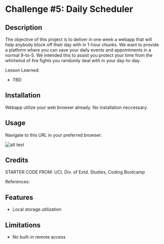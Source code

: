 # Challenge #5: Daily Scheduler

## Description

The objective of this project is to deliver in one week a webapp that will help anybody block off their day with in 1-hour chunks. We want to provide a platform where you can save your daily events and appointments in a normal 9-to-5. We intended this to assist you protect your time from the whirlwind of fire fights you randomly deal with in your day-to-day. 

Lesson Learned:
- TBD

## Installation

Webapp utilize your web browser already.
No installation neccessary.

## Usage

Navigate to this URL in your preferred browser: <under construction>

![alt text](assets/images/screenshot.png)

## Credits

STARTER CODE FROM: UCI, Div. of Extd. Studies, Coding Bootcamp

References:


## Features

- Local storage utilization

## Limitations

- No built-in remote access